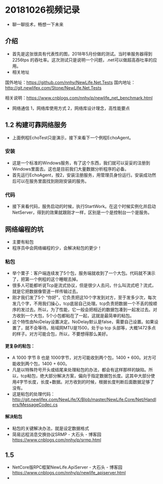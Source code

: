 # 20181026视频记录

- 聊一聊技术，畅想一下未来

## 介绍

- 首先是这张很具有代表性的图，2018年5月份做的测试。当时单服务器得到 2256tps 的吞吐率。这次测试只是说明一个问题，.net可以做超高吞吐率的应用。
- 相关地址

国外地址：https://github.com/nnhy/NewLife.Net.Tests
国内地址：http://git.newlifex.com/Stone/NewLife.Net.Tests

相关说明：https://www.cnblogs.com/nnhy/p/newlife_net_benchmark.html

- 网络通信
1，网络库使用方式
2，网络库设计理念，高性能要点

## 1.2 构建可靠网络服务

- 上面例程EchoTest只是演示，接下来看下一个例程EchoAgent。

### 安装

- 这是一个标准的Windows服务，有了这个东西，我们就可以妥妥的注册到Windows里面去。这也是目前我们大量数据分析程序的必备。
- 首先运行EchoAgent，按2，安装注册服务，用管理员身份运行。安装成功然后可以在服务里面找到刚刚安装的服务。

### 代码

- 接下来看代码，服务启动的时候，执行StartWork。在这个时候实例化并启动NetServer，得到的效果就跟刚才一样，区别是一个是控制台一个是服务。

## 网络编程的坑

- 主要有粘包
- 程序员中会网络编程的少，会解决粘包的更少！

### 粘包

- 举个栗子：客户端连续发了5个包，服务端就收到了一个大包。代码就不演示了，把第一个例程的这个睡眠去掉。
- 很多人可能都听说Tcp是流式协议，但是很少人去问，什么叫流式吧？流式，就是它把数据像管道一样传输过去。
- 刚才我们发了5个 “你好”，它负责把这10个字发到对方，至于发多少次，每次发几个字，不用我们操心，tcp底层自己处理。tcp负责把数据一个不丢的按顺序的发过去。所以，为了性能，它一般会把相近的数据包凑到一起发过去。对方收到一个大包，5个小包都粘在了一起，这就是最简单的粘包。
- 这个特性由NoDelay设置决定。NoDelay默认是false，需要自己设置。如果设置了，就不会等待。局域网MTU是1500，处于ip tcp 头部等，大概1472多点的样子。对方可能合包，所以，不要想得那么美好。

#### 更复杂的粘包：

- A 1000 字节 B 也是 1000字节，对方可能收到两个包，1400 + 600。对方可能收到两个包，1400 + 600。
- 凡是以特殊符号开头或结尾来处理粘包的办法，都会有这样那样的缺陷。所以，tcp粘包，绝大部分解决方案，偏向于指定数据包长度。这其中大部分使用4字节长度，长度+数据。对方收到的时候，根据长度判断后面数据足够了没有。
- 这是粘包的处理代码：http://git.newlifex.com/NewLife/X/Blob/master/NewLife.Core/Net/Handlers/MessageCodec.cs

#### 解决粘包

- 粘包的关键解决办法，就是设定数据格式
- 简易远程消息交换协议SRMP - 大石头 - 博客园
https://www.cnblogs.com/nnhy/p/srmp.html

## 1.5

- NetCore版RPC框架NewLife.ApiServer - 大石头 - 博客园
https://www.cnblogs.com/nnhy/p/newlife_apiserver.html
-

